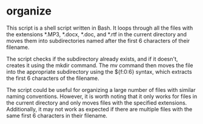 # organize

This script is a shell script written in Bash. It loops through all the files with the extensions *.MP3, *.docx, *.doc, and *.rtf in the current directory and moves them into subdirectories named after the first 6 characters of their filename.

The script checks if the subdirectory already exists, and if it doesn't, creates it using the mkdir command. The mv command then moves the file into the appropriate subdirectory using the ${f:0:6} syntax, which extracts the first 6 characters of the filename.

The script could be useful for organizing a large number of files with similar naming conventions. However, it is worth noting that it only works for files in the current directory and only moves files with the specified extensions. Additionally, it may not work as expected if there are multiple files with the same first 6 characters in their filename.
